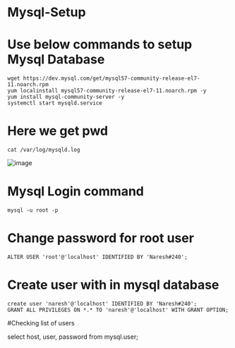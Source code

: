 # Mysql-Setup

# Use below commands to setup Mysql Database
    wget https://dev.mysql.com/get/mysql57-community-release-el7-11.noarch.rpm
    yum localinstall mysql57-community-release-el7-11.noarch.rpm -y
    yum install mysql-community-server -y
    systemctl start mysqld.service
  # Here we get pwd
    cat /var/log/mysqld.log
  ![image](https://user-images.githubusercontent.com/58024415/104094459-07e6ef80-52b7-11eb-84b6-5263c15b4faf.png)
# Mysql Login command
    mysql -u root -p
# Change password for root user
    ALTER USER 'root'@'localhost' IDENTIFIED BY 'Naresh#240';
# Create user with in mysql database
    create user 'naresh'@'localhost' IDENTIFIED BY 'Naresh#240';
    GRANT ALL PRIVILEGES ON *.* TO 'naresh'@'localhost' WITH GRANT OPTION;

#Checking list of users

select host, user, password from mysql.user;
